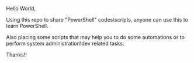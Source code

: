 Hello World,

Using this repo to share "PowerShell" codes\scripts, anyone can use this to learn PowerShell.

Also placing some scripts that may help you to do some automations or to perform system administration\dev related tasks.

Thanks!!
